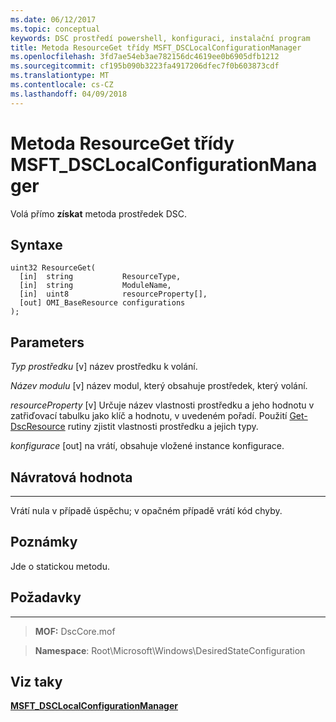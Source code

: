 ```yaml
---
ms.date: 06/12/2017
ms.topic: conceptual
keywords: DSC prostředí powershell, konfiguraci, instalační program
title: Metoda ResourceGet třídy MSFT_DSCLocalConfigurationManager
ms.openlocfilehash: 3fd7ae54eb3ae782156dc4619ee0b6905dfb1212
ms.sourcegitcommit: cf195b090b3223fa4917206dfec7f0b603873cdf
ms.translationtype: MT
ms.contentlocale: cs-CZ
ms.lasthandoff: 04/09/2018
---
```

# <a name="resourceget-method-of-the-msftdsclocalconfigurationmanager-class"></a>Metoda ResourceGet třídy MSFT_DSCLocalConfigurationManager

Volá přímo **získat** metoda prostředek DSC.

<a name="syntax"></a>Syntaxe
------

```mof
uint32 ResourceGet(
  [in]  string           ResourceType,
  [in]  string           ModuleName,
  [in]  uint8            resourceProperty[],
  [out] OMI_BaseResource configurations
);
```

<a name="parameters"></a>Parameters
----------

*Typ prostředku* \[v\] název prostředku k volání.

*Název modulu* \[v\] název modul, který obsahuje prostředek, který volání.

*resourceProperty* \[v\] Určuje název vlastnosti prostředku a jeho hodnotu v zatřiďovací tabulku jako klíč a hodnotu, v uvedeném pořadí. Použití [Get-DscResource](https://technet.microsoft.com/library/dn521625.aspx) rutiny zjistit vlastnosti prostředku a jejich typy.

*konfigurace* \[out\] na vrátí, obsahuje vložené instance konfigurace.

## <a name="return-value"></a>Návratová hodnota
------------

Vrátí nula v případě úspěchu; v opačném případě vrátí kód chyby.

## <a name="remarks"></a>Poznámky

Jde o statickou metodu.

## <a name="requirements"></a>Požadavky
------------
>**MOF:** DscCore.mof

>**Namespace**: Root\Microsoft\Windows\DesiredStateConfiguration


## <a name="see-also"></a>Viz taky


[**MSFT_DSCLocalConfigurationManager**](msft-dsclocalconfigurationmanager.md)